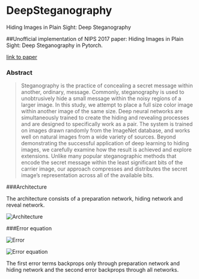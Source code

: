 # DeepSteganography
Hiding Images in Plain Sight: Deep Steganography

##Unofficial implementation of NIPS 2017 paper: Hiding Images in Plain Sight: Deep Steganography in Pytorch. 

[link to paper](https://papers.nips.cc/paper/6802-hiding-images-in-plain-sight-deep-steganography)


### Abstract

> Steganography is the practice of concealing a secret message within another,
> ordinary, message. Commonly, steganography is used to unobtrusively hide a small
> message within the noisy regions of a larger image. In this study, we attempt
> to place a full size color image within another image of the same size. Deep
> neural networks are simultaneously trained to create the hiding and revealing
> processes and are designed to specifically work as a pair. The system is trained on
> images drawn randomly from the ImageNet database, and works well on natural
> images from a wide variety of sources. Beyond demonstrating the successful
> application of deep learning to hiding images, we carefully examine how the result
> is achieved and explore extensions. Unlike many popular steganographic methods
> that encode the secret message within the least significant bits of the carrier image,
> our approach compresses and distributes the secret image’s representation across
> all of the available bits.

###Architecture

The architecture consists of a preparation network, hiding network and reveal network. 

![Architecture](https://github.com/krishnavishalv/DeepSteganography/blob/master/images/architecture1.png)

###Error equation

![Error](https://github.com/krishnavishalv/DeepSteganography/blob/master/images/arch2.png)


![Error equation](https://github.com/krishnavishalv/DeepSteganography/blob/master/images/steg_loss.png)


The first error terms backprops only through preparation network and hiding network and the second error backprops through all networks.
